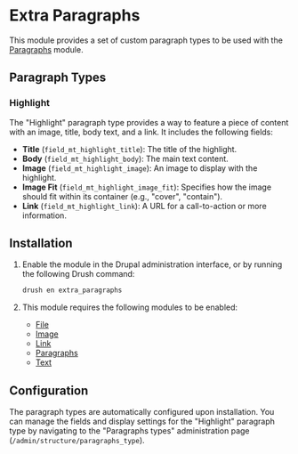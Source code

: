 # Extra Paragraphs

This module provides a set of custom paragraph types to be used with the
[Paragraphs](https://www.drupal.org/project/paragraphs) module.

## Paragraph Types

### Highlight

The "Highlight" paragraph type provides a way to feature a piece of content with
an image, title, body text, and a link. It includes the following fields:

-   **Title** (`field_mt_highlight_title`): The title of the highlight.
-   **Body** (`field_mt_highlight_body`): The main text content.
-   **Image** (`field_mt_highlight_image`): An image to display with the
    highlight.
-   **Image Fit** (`field_mt_highlight_image_fit`): Specifies how the image
    should fit within its container (e.g., "cover", "contain").
-   **Link** (`field_mt_highlight_link`): A URL for a call-to-action or more
    information.

## Installation

1.  Enable the module in the Drupal administration interface, or by running the
    following Drush command:

    ```bash
    drush en extra_paragraphs
    ```

2.  This module requires the following modules to be enabled:

    -   [File](https://www.drupal.org/project/file)
    -   [Image](https://www.drupal.org/project/image)
    -   [Link](https://www.drupal.org/project/link)
    -   [Paragraphs](https://www.drupal.org/project/paragraphs)
    -   [Text](https://www.drupal.org/project/text)

## Configuration

The paragraph types are automatically configured upon installation. You can
manage the fields and display settings for the "Highlight" paragraph type by
navigating to the "Paragraphs types" administration page
(`/admin/structure/paragraphs_type`).
